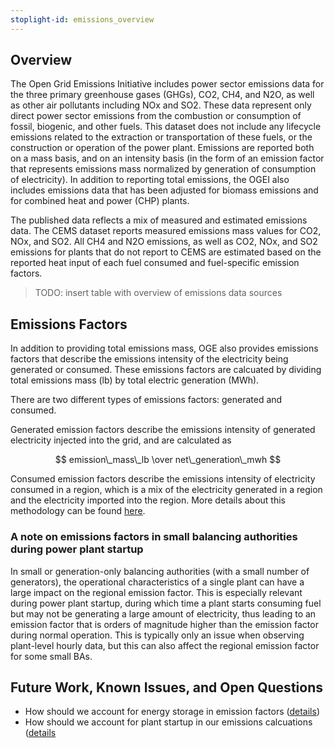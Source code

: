 ```yaml
---
stoplight-id: emissions_overview
---
```


## Overview

The Open Grid Emissions Initiative includes power sector emissions data for the three primary greenhouse gases (GHGs), CO2, CH4, and N2O, as well as other air pollutants including NOx and SO2. These data represent only direct power sector emissions from the combustion or consumption of fossil, biogenic, and other fuels. This dataset does not include any lifecycle emissions related to the extraction or transportation of these fuels, or the construction or operation of the power plant. Emissions are reported both on a mass basis, and on an intensity basis (in the form of an emission factor that represents emissions mass normalized by generation of consumption of electricity). In addition to reporting total emissions, the OGEI also includes emissions data that has been adjusted for biomass emissions and for combined heat and power (CHP) plants. 

The published data reflects a mix of measured and estimated emissions data. The CEMS dataset reports measured emissions mass values for CO2, NOx, and SO2. All CH4 and N2O emissions, as well as CO2, NOx, and SO2 emissions for plants that do not report to CEMS are estimated based on the reported heat input of each fuel consumed and fuel-specific emission factors. 

> TODO: insert table with overview of emissions data sources

## Emissions Factors
In addition to providing total emissions mass, OGE also provides emissions factors that describe the emissions intensity of the electricity being generated or consumed. These emissions factors are calcuated by dividing total emissions mass (lb) by total electric generation (MWh).

There are two different types of emissions factors: generated and consumed.

Generated emission factors describe the emissions intensity of generated electricity injected into the grid, and are calculated as 

$$ emission\_mass\_lb \over net\_generation\_mwh $$

Consumed emission factors describe the emissions intensity of electricity consumed in a region, which is a mix of the electricity generated in a region and the electricity imported into the region. More details about this methodology can be found [here](../Emissions%20Calculations/Consumption-based%20Emissions.md). 

### A note on emissions factors in small balancing authorities during power plant startup
In small or generation-only balancing authorities (with a small number of generators), the operational characteristics of a single plant can have a large impact on the regional emission factor. This is especially relevant during power plant startup, during which time a plant starts consuming fuel but may not be generating a large amount of electricity, thus leading to an emission factor that is orders of magnitude higher than the emission factor during normal operation. This is typically only an issue when observing plant-level hourly data, but this can also affect the regional emission factor for some small BAs.

## Future Work, Known Issues, and Open Questions
- How should we account for energy storage in emission factors ([details](https://github.com/singularity-energy/open-grid-emissions/issues/60))
- How should we account for plant startup in our emissions calcuations ([details](https://github.com/singularity-energy/open-grid-emissions/issues/155)
